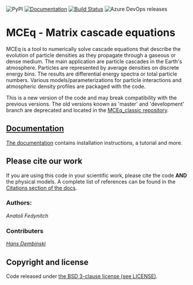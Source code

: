 ![PyPI](https://img.shields.io/pypi/v/MCEq)
[![Documentation](https://readthedocs.org/projects/mceq/badge/?version=latest)](https://mceq.readthedocs.io/en/latest/?badge=latest)
[![Build Status](https://dev.azure.com/afedynitch/MCEq/_apis/build/status/afedynitch.MCEq?branchName=master)](https://dev.azure.com/afedynitch/MCEq/_build/latest?definitionId=1&branchName=master)
![Azure DevOps releases](https://img.shields.io/azure-devops/release/afedynitch/e02bcbf5-db8e-4417-ad07-cc2547ea47e0/6/6)

# MCEq - Matrix cascade equations

MCEq is a tool to numerically solve cascade equations that describe the evolution
of particle densities as they propagate through a gaseous or dense medium.
The main application are particle cascades in the Earth's atmosphere.
Particles are represented by average densities on discrete energy bins.
The results are differential energy spectra or total particle numbers.
Various models/parameterizations for particle interactions and atmospheric
density profiles are packaged with the code.  

This is a new version of the code and may break compatibility with the previous versions. 
The old versions known as 'master' and 'development' branch are deprecated and located in the 
[MCEq_classic repository](https://github.com/afedynitch/MCEq_classic).

## [Documentation](http://mceq.readthedocs.org/en/latest/)

[The documentation](http://mceq.readthedocs.org/en/latest/) contains installation instructions, a tutorial and more.

## Please cite our work

If you are using this code in your scientific work, please cite the code **AND** the
physical models. A complete list of references can be found in the 
[Citations section of the docs](http://mceq.readthedocs.org/en/latest/citations.html).

### Authors:

*Anatoli Fedynitch*

### Contributers

*[Hans Dembinski](https://github.com/HDembinski)*

## Copyright and license

Code released under [the BSD 3-clause license (see LICENSE)](LICENSE).
